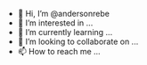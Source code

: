 - 👋 Hi, I’m @andersonrebe
- 👀 I’m interested in ...
- 🌱 I’m currently learning ...
- 💞️ I’m looking to collaborate on ...
- 📫 How to reach me ...

<!---
andersonrebe/andersonrebe is a ✨ special ✨ repository because its `README.md` (this file) appears on your GitHub profile.
You can click the Preview link to take a look at your changes.
--->
